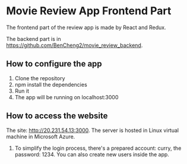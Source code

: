 # Movie Review App Frontend Part

The frontend part of the review app is made by React and Redux.

The backend part is in https://github.com/BenCheng2/movie_review_backend.

## How to configure the app
1. Clone the repository
2. npm install the dependencies
3. Run it
4. The app will be running on localhost:3000

## How to access the website
The site: http://20.231.54.13:3000. The server is hosted in Linux virtual machine in Microsoft Azure.
1. To simplify the login process, there's a prepared account: curry, the password: 1234. You can also create new users inside the app.
